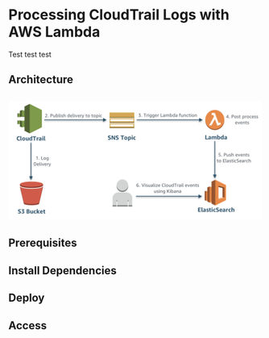 # Processing CloudTrail Logs with AWS Lambda

Test test test

## Architecture

## ![Log-Architecture](images/aws-ct-processing-arch.png)

## Prerequisites

## Install Dependencies

## Deploy

## Access